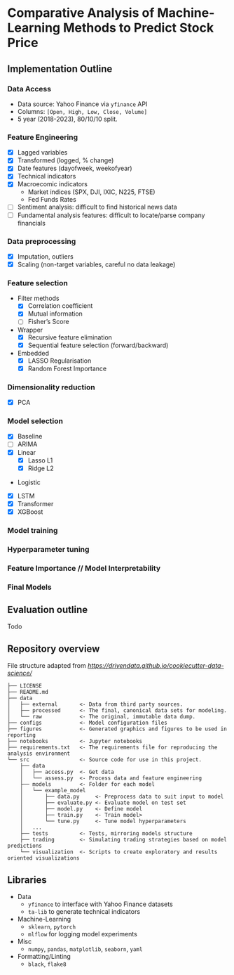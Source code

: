 # Comparative Analysis of Machine-Learning Methods to Predict Stock Price

## Implementation Outline

### Data Access
- Data source: Yahoo Finance via `yfinance` API
- Columns: `[Open, High, Low, Close, Volume]`
- 5 year (2018-2023), 80/10/10 split.
### Feature Engineering
- [x] Lagged variables
- [x] Transformed (logged, % change)
- [x] Date features (dayofweek, weekofyear)
- [x] Technical indicators
- [x] Macroecomic indicators
    - Market indices (SPX, DJI, IXIC, N225, FTSE)
    - Fed Funds Rates
- [ ] Sentiment analysis: difficult to find historical news data
- [ ] Fundamental analysis features: difficult to locate/parse company financials
### Data preprocessing
- [x] Imputation, outliers
- [x] Scaling (non-target variables, careful no data leakage)
### Feature selection
- Filter methods
    - [x] Correlation coefficient
    - [x] Mutual information
    - [ ] Fisher’s Score
- Wrapper
    - [x] Recursive feature elimination
    - [x] Sequential feature selection (forward/backward)
- Embedded
    - [x] LASSO Regularisation
    - [x] Random Forest Importance
### Dimensionality reduction
- [x] PCA
### Model selection 
- [x] Baseline
- [ ] ARIMA
- [x] Linear
    - [x] Lasso L1
    - [x] Ridge L2
- Logistic
- [x] LSTM
- [x] Transformer
- [x] XGBoost
### Model training 
### Hyperparameter tuning
### Feature Importance // Model Interpretability
### Final Models

## Evaluation outline
Todo



## Repository overview
File structure adapted from *https://drivendata.github.io/cookiecutter-data-science/*
```
├── LICENSE
├── README.md          
├── data
│   ├── external       <- Data from third party sources.
│   ├── processed      <- The final, canonical data sets for modeling.
│   └── raw            <- The original, immutable data dump.
├── configs            <- Model configuration files
├── figures            <- Generated graphics and figures to be used in reporting
├── notebooks          <- Jupyter notebooks 
├── requirements.txt   <- The requirements file for reproducing the analysis environment
└── src                <- Source code for use in this project.
    ├── data           
    │   ├── access.py  <- Get data 
    │   └── assess.py  <- Process data and feature engineering
    ├── models         <- Folder for each model   
    │   └── example_model 
    │       ├── data.py     <- Preprocess data to suit input to model
    │       ├── evaluate.py <- Evaluate model on test set
    │       ├── model.py    <- Define model
    │       ├── train.py    <- Train model>
    │       └── tune.py     <- Tune model hyperparameters
    │   ...
    ├── tests          <- Tests, mirroring models structure
    ├── trading        <- Simulating trading strategies based on model predictions
    └── visualization  <- Scripts to create exploratory and results oriented visualizations
```

## Libraries
- Data
    - `yfinance` to interface with Yahoo Finance datasets
    - `ta-lib` to generate technical indicators
- Machine-Learning
    - `sklearn`, `pytorch`
    - `mlflow` for logging model experiments
- Misc
    - `numpy`, `pandas`, `matplotlib`, `seaborn`, `yaml`
- Formatting/Linting
    - `black`, `flake8`